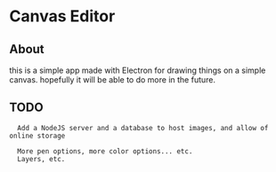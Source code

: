 # Canvas Editor

## About

this is a simple app made with Electron for drawing things on a simple canvas.
hopefully it will be able to do more in the future.

## TODO

```
  Add a NodeJS server and a database to host images, and allow of online storage

  More pen options, more color options... etc.
  Layers, etc.

```
